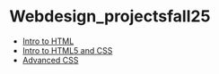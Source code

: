 # Webdesign_projectsfall25

<ul>
<li><a href="intro_html/index.html" target="_blank">Intro to HTML</a></li>
<li><a href="html5_css/index.html" target="_blank">Intro to HTML5 and CSS</a></li>
<li><a href="avd_css/index.html" target="_blank">Advanced CSS</a></li>
</ul>